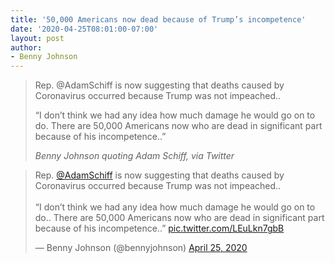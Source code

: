 ```yaml
---
title: '50,000 Americans now dead because of Trump’s incompetence'
date: '2020-04-25T08:01:00-07:00'
layout: post
author:
- Benny Johnson
---
```


> Rep. @AdamSchiff is now suggesting that deaths caused by Coronavirus occurred because Trump was not impeached..
>
> “I don’t think we had any idea how much damage he would go on to do. There are 50,000 Americans now who are dead in significant part because of his incompetence..”
>
> <cite>Benny Johnson quoting Adam Schiff, via Twitter</cite>

<blockquote class="twitter-tweet"><p lang="en" dir="ltr">Rep. <a href="https://twitter.com/AdamSchiff?ref_src=twsrc%5Etfw">@AdamSchiff</a> is now suggesting that deaths caused by Coronavirus occurred because Trump was not impeached..<br><br>“I don’t think we had any idea how much damage he would go on to do.. There are 50,000 Americans now who are dead in significant part because of his incompetence..” <a href="https://t.co/LEuLkn7gbB">pic.twitter.com/LEuLkn7gbB</a></p>&mdash; Benny Johnson (@bennyjohnson) <a href="https://twitter.com/bennyjohnson/status/1254095075325497344?ref_src=twsrc%5Etfw">April 25, 2020</a></blockquote> <script async src="https://platform.twitter.com/widgets.js" charset="utf-8"></script>
